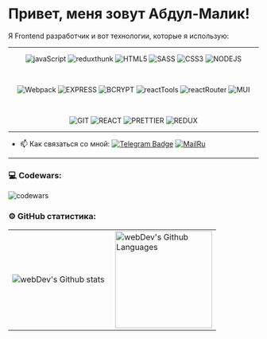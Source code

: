 # Привет, меня зовут Абдул-Малик!

Я Frontend разработчик и вот технологии, которые я использую:

---

<div align="center">

![javaScript](https://img.shields.io/badge/-javaScript-black?style=for-the-badge&logo=javaScript)
![reduxthunk](https://img.shields.io/badge/-REDUX_THUNK-670fbf?style=for-the-badge&logo=REDUX)
![HTML5](https://img.shields.io/badge/html5-%23E34F26.svg?style=for-the-badge&logo=html5&logoColor=white) 
![SASS](https://img.shields.io/badge/SASS-hotpink.svg?style=for-the-badge&logo=SASS&logoColor=white)
![CSS3](https://img.shields.io/badge/css3-%231572B6.svg?style=for-the-badge&logo=css3&logoColor=white)
![NODEJS](https://img.shields.io/badge/-NODEJS-white?style=for-the-badge&logo=node.js)

<br>

![Webpack](https://img.shields.io/badge/webpack-%238DD6F9.svg?style=for-the-badge&logo=webpack&logoColor=black) 
![EXPRESS](https://img.shields.io/badge/-EXPRESS-1f9602?style=for-the-badge&logo=EXPRESS)
![BCRYPT](https://img.shields.io/badge/-BCRYPT-black?style=for-the-badge&logo=BCRYPT)
![reactTools](https://img.shields.io/badge/-reactTools-670fbf?style=for-the-badge&logo=redux)
![reactRouter](https://img.shields.io/badge/-reactRouter-white?style=for-the-badge&logo=reactRouter)
![MUI](https://img.shields.io/badge/MUI-%230081CB.svg?style=for-the-badge&logo=material-ui&logoColor=white)

<br>

![GIT](https://img.shields.io/badge/-GIT-white?style=for-the-badge&logo=GIT)
![REACT](https://img.shields.io/badge/-REACT-262a2b?style=for-the-badge&logo=REACT)
![PRETTIER](https://img.shields.io/badge/-PRETTIER-262a2b?style=for-the-badge&logo=PRETTIER)
![REDUX](https://img.shields.io/badge/-REDUX-670fbf?style=for-the-badge&logo=REDUX)

</div>


---

- :mailbox: Как связаться со мной: [![Telegram Badge](https://img.shields.io/badge/-Telegram-blue?style=flat&logo=Telegram&logoColor=white)](https://t.me/AM_Magomedov) [![MailRu](https://img.shields.io/badge/Mail.Ru-magomedov951@mail.ru-blue?style=flat&logo=mail)]('mailto:magomedov951@mail.ru')

---

### 💻 Codewars:

![codewars](https://www.codewars.com/users/magoadors/badges/large)

### ⚙️ GitHub статистика:

<table>
  <tr>
    <td>
      <img align="left" src="http://github-readme-streak-stats.herokuapp.com?user=magoador&theme=dark&background=000000" alt="webDev's Github stats" />
    </td>
    <td>
      <img height="195px" align="right" alt="webDev's Github Languages" src="https://github-readme-stats-sigma-five.vercel.app/api/top-langs/?username=magoador&layout=compact&theme=vision-friendly-dark" />
    </td>
  </tr>
</table>
